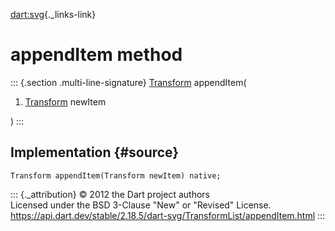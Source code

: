 [dart:svg](../../dart-svg/dart-svg-library){._links-link}

appendItem method
=================

::: {.section .multi-line-signature}
[Transform](../transform-class) appendItem(

1.  [Transform](../transform-class) newItem

)
:::

Implementation {#source}
--------------

``` {.language-dart data-language="dart"}
Transform appendItem(Transform newItem) native;
```

::: {._attribution}
© 2012 the Dart project authors\
Licensed under the BSD 3-Clause \"New\" or \"Revised\" License.\
<https://api.dart.dev/stable/2.18.5/dart-svg/TransformList/appendItem.html>
:::
